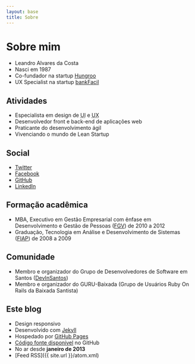 ```yaml
---
layout: base
title: Sobre
---
```

# Sobre mim
* Leandro Alvares da Costa
* Nasci em 1987
* Co-fundador na startup [Hungroo](http://hungroo.com)
* UX Specialist na startup [bankFacil](http://www.bankfacil.com.br)

## Atividades
*	Especialista em design de <abbr title="User Interface" lang="en-US">UI</abbr> e <abbr title="User Experience" lang="en-US">UX</abbr>
*	Desenvolvedor front e back-end de aplicações web
*	Praticante do desenvolvimento ágil
*	Vivenciando o mundo de Lean Startup

## Social
* [Twitter](http://twitter.com/leandroadacosta)
* [Facebook](http://www.facebook.com.br/leandroadacosta)
* [GitHub](https://github.com/leandroadacosta)
* [LinkedIn](http://www.linkedin.com/in/leandroadacosta)

## Formação acadêmica
* MBA, Executivo em Gestão Empresarial com ênfase em Desenvolvimento e Gestão de Pessoas ([FGV](http://portal.fgv.br)) <span class="is-smooth-text">de 2010 a 2012</span>
* Graduação, Tecnologia em Análise e Desenvolvimento de Sistemas ([FIAP](http://www.fiap.com.br)) <span class="is-smooth-text">de 2008 a 2009</span>

## Comunidade
* Membro e organizador do Grupo de Desenvolvedores de Software em Santos ([DevInSantos](http://meetup.com/devinsantos))
* Membro e organizador do GURU-Baixada (Grupo de Usuários Ruby On Rails da Baixada Santista)

## Este blog
* Design responsivo
* Desenvolvido com [Jekyll](https://github.com/mojombo/jekyll)
* Hospedado por [GitHub Pages](http://pages.github.com)
* [Código fonte disponível](https://github.com/leandroadacosta/leandroadacosta.github.com) no GitHub
* No ar desde **janeiro de 2013**
* [Feed RSS]({{ site.url }}/atom.xml)